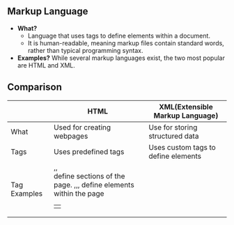 ## Markup Language
- **What?** 
  - Language that uses tags to define elements within a document.
  - It is human-readable, meaning markup files contain standard words, rather than typical programming syntax.
- **Examples?** While several markup languages exist, the two most popular are HTML and XML.

## Comparison

||HTML|XML(Extensible Markup Language)|
|---|---|---|
|What|Used for creating webpages|Use for storing structured data|
|Tags|Uses predefined tags|Uses custom tags to define elements|
|Tag Examples|<head>,<body>,<div> define sections of the page. <table>,<form>,<image>,<a> define elements within the page|
